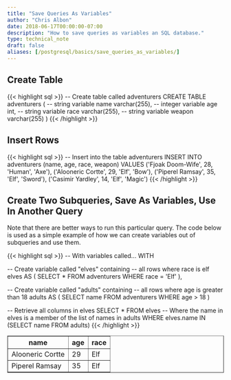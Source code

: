 ```yaml
---
title: "Save Queries As Variables"
author: "Chris Albon"
date: 2018-06-17T00:00:00-07:00
description: "How to save queries as variables an SQL database."
type: technical_note
draft: false
aliases: [/postgresql/basics/save_queries_as_variables/]
---
```


## Create Table

{{< highlight sql >}}
-- Create table called adventurers
CREATE TABLE adventurers (
    -- string variable
    name varchar(255),
    -- integer variable
    age int,
    -- string variable
    race varchar(255),
    -- string variable
    weapon varchar(255)
)
{{< /highlight >}}

## Insert Rows

{{< highlight sql >}}
-- Insert into the table adventurers
INSERT INTO adventurers (name, age, race, weapon)
VALUES ('Fjoak Doom-Wife', 28, 'Human', 'Axe'),
       ('Alooneric Cortte', 29, 'Elf', 'Bow'),
       ('Piperel Ramsay', 35, 'Elf', 'Sword'),
       ('Casimir Yardley', 14, 'Elf', 'Magic')
{{< /highlight >}}

## Create Two Subqueries, Save As Variables, Use In Another Query

Note that there are better ways to run this particular query. The code below is used as a simple example of how we can create variables out of subqueries and use them.

{{< highlight sql >}}
-- With variables called...
WITH

-- Create variable called "elves" containing 
-- all rows where race is elf
elves AS (
    SELECT * FROM adventurers
    WHERE race = 'Elf'
),

-- Create variable called "adults" containing 
-- all rows where age is greater than 18
adults AS (
    SELECT name FROM adventurers
    WHERE age > 18
)

-- Retrieve all columns in elves
SELECT * FROM elves
-- Where the name in elves is a member of the list of names in adults
WHERE elves.name IN (SELECT name FROM adults)
{{< /highlight >}}
<table border="1" style="border-collapse:collapse">
<tr><th>name</th><th>age</th><th>race</th></tr>
<tr><td>Alooneric Cortte</td><td>29</td><td>Elf</td></tr>
<tr><td>Piperel Ramsay</td><td>35</td><td>Elf</td></tr></table>